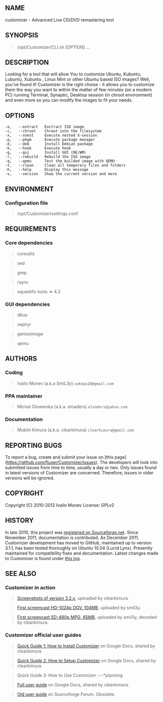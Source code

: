 ## NAME

customizer - Advanced Live CD/DVD remastering tool

	
	
## SYNOPSIS

> /opt/Customizer/CLI.sh \[OPTION\] ...



## DESCRIPTION

Looking for a tool that will allow You to customize Ubuntu, Kubuntu, Lubuntu, Xubuntu ,
Linux Mint or  other Ubuntu based ISO images? Well, you've found it! Customizer is the
right choise - it allows you to customize them the way you want to within the matter of
few minutes (on a modern PC) running Terminal, Synaptic, Desktop session (in chroot
environment) and even more so you can modify the images to fit your needs.

	
	
## OPTIONS

    -e,   --extract   Exctract ISO image
    -c,   --chroot    Chroot into the filesystem
    -x,   --xnest     Execute nested X-session
    -p,   --pkgm      Execute package manager
    -d,   --deb       Install Debian package
    -k,   --hook      Execute hook
    -g,   --gui       Install GUI (DE/WM)
    -r,   --rebuild   Rebuild the ISO image
    -q,   --qemu      Test the builded image with QEMU
    -t,   --clean     Clean all temporary files and folders
    -h,   --help      Display this message
    -v,   --version   Show the current version and more



## ENVIRONMENT

### Configuration file
> /opt/Customizer/settings.conf 

## REQUIREMENTS

### Core dependencies
> coreutils

> sed

> grep

> rsync

> squashfs-tools => 4.2

### GUI dependencies

> dbus

> xephyr

> genisoimage

> qemu



## AUTHORS

### Coding
> Ivailo Monev (a.k.a SmiL3y) `xakepa10@gmail.com`
    
### PPA maintainer
> Michal Glowienka (a.k.a. eloaders) `eloaders@yahoo.com`
    
### Documentation
> Mubiin Kimura (a.k.a. clearkimura) `clearkimura@gmail.com`



## REPORTING BUGS

To report a bug, create and submit your issue on [this page] (https://github.com/fluxer/Customizer/issues). The developers will look
into submitted issues from time to time, usually a day or two. Only issues found in
latest versions of Customizer are concerned. Therefore, issues in older versions will
be ignored.



## COPYRIGHT
    
Copyright (C) 2010-2012  Ivailo Monev
License: GPLv2



## HISTORY

In late 2010, this project was [registered on Sourceforge.net](http://sourceforge.net/projects/u-customizer/). Since November 2011,
documentation is contributed. As December 2011, Customizer development has moved to
GitHub, maintained up to version 3.1.1, has been tested thoroughly on Ubuntu 10.04
(Lucid Lynx). Presently maintained for compatibility fixes and documentation. Latest
changes made to Customizer is found under [this log](https://github.com/fluxer/Customizer/wiki/Changes-log).



## SEE ALSO

### Customizer in action
> [Screenshots of version 3.2.x](https://docs.google.com/drawings/d/1-XP1LZFIPF0kT1Toet1tGOks27qPqC488NHasmQHVuU/edit), uploaded by clearkimura.


> [First screencast HD-1024p OGV, 104MB](http://dl.dropbox.com/u/54183088/out-4.ogv), uploaded by smil3y.

> [First screencast SD-480p MPG, 65MB](http://dl.dropbox.com/u/54183088/out-4_small_size.mpg), uploaded by smil3y, decoded by clearkimura.

### Customizer official user guides

> [Quick Guide 1: How to Install Customizer](https://docs.google.com/document/d/1MF-GZYX90E4JKHGtnAKK3LHFYVV3ArC641QFOr3lgNU/edit) on Google Docs, shared by clearkimura.

> [Quick Guide 2: How to Setup Customizer](https://docs.google.com/document/d/149ug1YfiO-6OiCUqa9XTI1E1HjEYRKRkQZ4QTa54BW8/edit) on Google Docs, shared by clearkimura.

> Quick Guide 3: How to Use Customizer ---*planning


> [Full user guide](https://docs.google.com/document/d/1PfhHnSBjv-IDI7Yh5obhMGYCAV9Gw1NPEynU4GqKTsA/edit) on Google Docs, shared by clearkimura.

> [Old user guide](http://sourceforge.net/apps/phpbb/u-customizer/viewtopic.php?f=1&t=10&start=0) on Sourceforge Forum. Obsolete.

